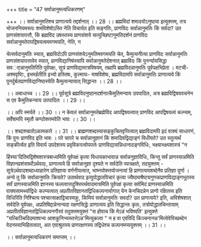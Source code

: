 +++
title = "47 सर्वान्नानुमत्यधिकरणम्"

+++
।। सर्वान्नानुमतिश्च प्राणात्यये तद्दर्शनात् ।। 28 ।। ब्रह्मविदां शमादयोऽनुष्ठया इत्युक्त्तम्, तत्र भोजननियमरूपः शमविशेषोऽस्ति नेति विचार्यत इति सङ्गतिः, प्राणविदः सर्वान्नानुमतिः किं सर्वदा? उत प्राणसंशयापत्तौ, किं ब्रह्मविद उषस्तस्य प्राणसंशये सत्युच्छिष्टानुमतिदर्शनं प्राणविदः सर्वान्नानुमतेरापद्विषयत्वमवगमयति, नेति, न

चेत्सर्वदानुमतिः स्यात्, ब्रह्मविदोऽपि प्राणसंशयेऽनुमतिमवगमयति चेत्, कैमुत्यनीत्या प्राणविदः सर्वान्नानुमतिः प्राणसंशयापत्तावेव स्यात्, प्राणविद्यानिषंस्यापि सर्वान्नानुमतेर्दशनात् ब्रह्मविदः किं पुनर्न्यायसिद्धा सवर्ान्नानुमतिरिति पूर्वपक्षः, सूत्रं प्राणविद्यामात्रविषयम्, तथ्रापि ब्रह्मविदन्नानुमतिः पूर्वपक्षभिप्रेता । मटची- अश्मवृष्टिः, इभमर्हतीति इभ्यो हस्तिषः, कुल्मायः- माषविशेषः, ब्रह्मविदामपि सर्वान्नानुमतिः प्राणात्यये किं पुनर्दुर्बलप्राणविद्यानिष्ठस्येति कैमुत्यन्यायात् सिद्धान्तः ।। 28 ।।

।। अबाधाच्च ।। 29 ।। पूर्वसूत्रे ब्रह्मविदनुष्ठानदर्शनात्कैमुतिमन्याय उपपादितः, अत्र ब्रह्मविद्विषयवचनेन स एव कैमुतिकन्याय उपपादितः ।। 29 ।।

।। अपि स्मर्यते ।। 30 ।। न केवलं सर्वान्नानुमतेब्रह्मेविद आपद्विषयत्वात् प्राणविद आपद्विषयत्वं कल्प्यम्, सर्वेषामपि स्मृतौ कण्ठोक्त्तमवेति भावः ।। 30 ।।

।। शब्दाश्चातोऽकामकारे ।। 31 ।। ब्राह्मणशब्दस्यासङ्कुचितवृत्तित्वात् ब्रह्मविदामपि इदं वाक्यं साधारणं, किं पुनः प्राणविद इति भावः । परे चापरे च सर्वान्नानुज्ञानं किं शमादिवद्विद्याङ्गं विधीयते? उत स्तुत्यर्थं सङ्कीर्त्यत इति विवार्य उपदेशस्य प्रवृविकरत्वोपपत्तेः प्राणविद्यासन्निधानादङ्गविधिः, भक्ष्याभक्ष्यशास्त्रं "न

हिंस्या'दितिवद्विशेषशास्त्रबाध्यमिति पूर्वपक्षं कृत्वा विधायकाभावान्न सर्वान्ननुज्ञाविधिः, किन्तु सर्वं प्राणस्यान्नमिति विज्ञानप्रशंसार्थोऽर्थवादः, प्राणात्यये हि सर्वान्नानुज्ञा दृश्यते न सर्वदेति व्याचक्षते, तदयुक्त्तम् - सूत्रेऽर्थवादशब्दाध्याहारेण प्रतिज्ञाया वर्णनीयत्वात्, भाष्नयोक्त्तयोजनायां हि प्राणात्ययशब्देनैव प्रतिज्ञा पूर्णा । अन्ये तु किं सर्वान्नानुमतिः क्रियते? उतार्थवाद इत्युपोद्धातविचारं कृत्वा ज्यैष्ठ्यश्रैष्ट्यगुणकप्राणविद्याङ्गभूतस्य सर्वं प्राणस्यान्नमिति ज्ञानस्य फलत्वात्तदुक्त्तिरर्थवादमात्रमिति पूर्वपक्षं कृत्वा सर्वमिदं प्राणस्यान्नमिति वाक्यसामर्थ्याद्विधेः कल्प्यत्वात् अप्रतीतविज्ञानतद्विधिकल्पनायोगात् येन केनचिदन्नेन प्राणो रक्षितव्य इति विधिरिति निश्चित्य पश्चात्साक्षाद्विचारमाहुः, किमियं सर्वान्नानुमतिः सवर्दा? उत प्राणत्यये? इति, अविशेषशात् सर्वदेति पूर्वपक्षः, अप्रतिषिद्दान्नेनान्यदा रक्षणसिद्धेः प्राणात्यय इति सिद्धान्तः कृतः, तत्रोपोद्धातचिन्तायाम् अप्रतीतविज्ञानतद्विधिकल्पनगौरवं तदुक्त्तमयुक्त्तं "स होवाच किं मेऽन्नं भविष्यति' इत्युक्त्ते "यत्किञ्चिदिदमाश्वभ्य आशकुनिभ्यस्तत्तेऽन्न'मित्युकत्वा " न ह वा एवंविदि किञ्चनानन्न'मित्येवेविच्छब्देन वेदनस्याभिहितत्वात्, अत एवाश्रुतस्य प्राणरक्षणस्य तद्विधेश्च कल्पनमप्ययुक्त्तम् ।। 31 ।।

।। सर्वान्नानुमत्यधिकरणं समाप्तम् ।।

